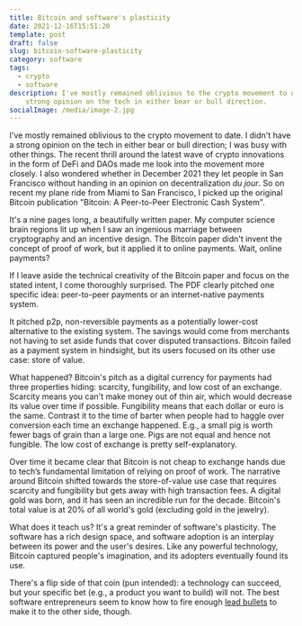 ```yaml
---
title: Bitcoin and software's plasticity
date: 2021-12-16T15:51:20
template: post
draft: false
slug: bitcoin-software-plasticity
category: software
tags:
  - crypto
  - software
description: I've mostly remained oblivious to the crypto movement to date. I didn't have a
    strong opinion on the tech in either bear or bull direction.
socialImage: /media/image-2.jpg
---
```


I've mostly remained oblivious to the crypto movement to date. I didn't have a strong opinion on the
tech in either bear or bull direction; I was busy with other things. The recent thrill around the
latest wave of crypto innovations in the form of DeFi and DAOs made me look into the movement more
closely. I also wondered whether in December 2021 they let people in San Francisco without handing
in an opinion on decentralization _du jour_. So on recent my plane ride from Miami to San Francisco, I
picked up the original Bitcoin publication "Bitcoin: A Peer-to-Peer Electronic Cash System".

It's a nine pages long, a beautifully written paper. My computer science brain regions lit up when I
saw an ingenious marriage between cryptography and an incentive design. The Bitcoin paper didn't
invent the concept of proof of work, but it applied it to online payments. Wait, online payments?

If I leave aside the technical creativity of the Bitcoin paper and focus on the stated intent, I
come thoroughly surprised. The PDF clearly pitched one specific idea: peer-to-peer payments or an
internet-native payments system.

It pitched p2p, non-reversible payments as a potentially lower-cost alternative to the existing
system. The savings would come from merchants not having to set aside funds that cover disputed
transactions. Bitcoin failed as a payment system in hindsight, but its users focused on its other
use case: store of value.

What happened? Bitcoin's pitch as a digital currency for payments had three properties hiding:
scarcity, fungibility, and low cost of an exchange. Scarcity means you can't make money out of thin
air, which would decrease its value over time if possible. Fungibility means that each dollar or
euro is the same. Contrast it to the time of barter when people had to haggle over conversion each
time an exchange happened. E.g., a small pig is worth fewer bags of grain than a large one. Pigs are
not equal and hence not fungible. The low cost of exchange is pretty self-explanatory.

Over time it became clear that Bitcoin is not cheap to exchange hands due to tech’s fundamental
limitation of relying on proof of work. The narrative around Bitcoin shifted towards the
store-of-value use case that requires scarcity and fungibility but gets away with high transaction
fees. A digital gold was born, and it has seen an incredible run for the decade. Bitcoin's total
value is at 20% of all world's gold (excluding gold in the jewelry).

What does it teach us? It's a great reminder of software's plasticity. The software has a rich
design space, and software adoption is an interplay between its power and the user's desires. Like
any powerful technology, Bitcoin captured people's imagination, and its adopters eventually found
its use.

There's a flip side of that coin (pun intended): a technology can succeed, but your specific bet
(e.g., a product you want to build) will not. The best software entrepreneurs seem to know how to
fire enough [lead bullets](https://techcrunch.com/2011/10/25/lead-bullets/) to make it to the other
side, though.
